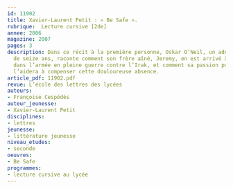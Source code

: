 ```yaml
---
id: 11902
title: Xavier-Laurent Petit : « Be Safe ». 
rubrique:  Lecture cursive [2de]
annee: 2006
magazine: 2007
pages: 3
description: Dans ce récit à la première personne, Oskar O’Neil, un adolescent américain
  de seize ans, raconte comment son frère aîné, Jeremy, en est arrivé à s’engager
  dans l’armée en pleine guerre contre l’Irak, et comment sa passion pour la musique
  l’aidera à compenser cette douloureuse absence.
article_pdf: 11902.pdf
revue: L’école des lettres des lycées
auteurs:
- Françoise Cespédès
auteur_jeunesse:
- Xavier-Laurent Petit
disciplines:
- lettres
jeunesse:
- littérature jeunesse
niveau_etudes:
- seconde
oeuvres:
- Be Safe
programmes:
- lecture cursive au lycée
---
```

